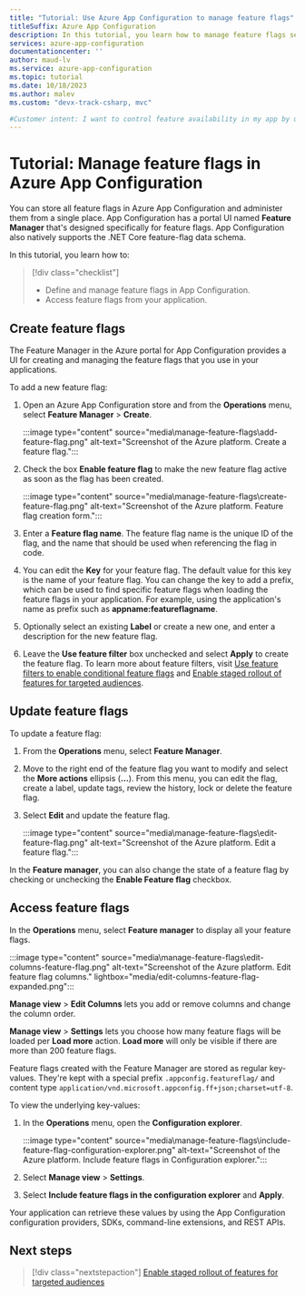 ```yaml
---
title: "Tutorial: Use Azure App Configuration to manage feature flags"
titleSuffix: Azure App Configuration
description: In this tutorial, you learn how to manage feature flags separately from your application by using Azure App Configuration.
services: azure-app-configuration
documentationcenter: ''
author: maud-lv
ms.service: azure-app-configuration
ms.topic: tutorial
ms.date: 10/18/2023
ms.author: malev
ms.custom: "devx-track-csharp, mvc"

#Customer intent: I want to control feature availability in my app by using App Configuration.
---
```


# Tutorial: Manage feature flags in Azure App Configuration

You can store all feature flags in Azure App Configuration and administer them from a single place. App Configuration has a portal UI named **Feature Manager** that's designed specifically for feature flags. App Configuration also natively supports the .NET Core feature-flag data schema.

In this tutorial, you learn how to:

> [!div class="checklist"]
> * Define and manage feature flags in App Configuration.
> * Access feature flags from your application.

## Create feature flags

The Feature Manager in the Azure portal for App Configuration provides a UI for creating and managing the feature flags that you use in your applications.

To add a new feature flag:

1. Open an Azure App Configuration store and from the **Operations** menu, select **Feature Manager** > **Create**.

    :::image type="content" source="media\manage-feature-flags\add-feature-flag.png" alt-text="Screenshot of the Azure platform. Create a feature flag.":::

1. Check the box **Enable feature flag** to make the new feature flag active as soon as the flag has been created.

    :::image type="content" source="media\manage-feature-flags\create-feature-flag.png" alt-text="Screenshot of the Azure platform. Feature flag creation form.":::

1. Enter a **Feature flag name**. The feature flag name is the unique ID of the flag, and the name that should be used when referencing the flag in code.

1. You can edit the **Key** for your feature flag. The default value for this key is the name of your feature flag. You can change the key to add a prefix, which can be used to find specific feature flags when loading the feature flags in your application. For example, using the application's name as prefix such as **appname:featureflagname**.

1. Optionally select an existing **Label** or create a new one, and enter a description for the new feature flag.

1. Leave the **Use feature filter** box unchecked and select **Apply** to create the feature flag. To learn more about feature filters, visit [Use feature filters to enable conditional feature flags](howto-feature-filters-aspnet-core.md) and [Enable staged rollout of features for targeted audiences](howto-targetingfilter-aspnet-core.md).

## Update feature flags

To update a feature flag:

1. From the **Operations** menu, select **Feature Manager**.

1. Move to the right end of the feature flag you want to modify and select the **More actions** ellipsis (**...**). From this menu, you can edit the flag, create a label, update tags, review the history, lock or delete the feature flag.

1. Select **Edit** and update the feature flag.

    :::image type="content" source="media\manage-feature-flags\edit-feature-flag.png" alt-text="Screenshot of the Azure platform. Edit a feature flag.":::

In the **Feature manager**, you can also change the state of a feature flag by checking or unchecking the **Enable Feature flag** checkbox.

## Access feature flags

In the **Operations** menu, select **Feature manager** to display all your feature flags.

:::image type="content" source="media\manage-feature-flags\edit-columns-feature-flag.png" alt-text="Screenshot of the Azure platform. Edit feature flag columns." lightbox="media/edit-columns-feature-flag-expanded.png":::

**Manage view** > **Edit Columns** lets you add or remove columns and change the column order.

**Manage view** > **Settings** lets you choose how many feature flags will be loaded per **Load more** action. **Load more** will only be visible if there are more than 200 feature flags.

Feature flags created with the Feature Manager are stored as regular key-values. They're kept with a special prefix `.appconfig.featureflag/` and content type `application/vnd.microsoft.appconfig.ff+json;charset=utf-8`.

To view the underlying key-values:

1. In the **Operations** menu, open the **Configuration explorer**.

    :::image type="content" source="media\manage-feature-flags\include-feature-flag-configuration-explorer.png" alt-text="Screenshot of the Azure platform. Include feature flags in Configuration explorer.":::

1. Select **Manage view** > **Settings**.

1. Select **Include feature flags in the configuration explorer** and **Apply**.

Your application can retrieve these values by using the App Configuration configuration providers, SDKs, command-line extensions, and REST APIs.

## Next steps

> [!div class="nextstepaction"]
> [Enable staged rollout of features for targeted audiences](./howto-targetingfilter-aspnet-core.md)
